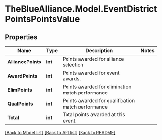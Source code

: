 # TheBlueAlliance.Model.EventDistrictPointsPointsValue

## Properties

Name | Type | Description | Notes
------------ | ------------- | ------------- | -------------
**AlliancePoints** | **int** | Points awarded for alliance selection | 
**AwardPoints** | **int** | Points awarded for event awards. | 
**ElimPoints** | **int** | Points awarded for elimination match performance. | 
**QualPoints** | **int** | Points awarded for qualification match performance. | 
**Total** | **int** | Total points awarded at this event. | 

[[Back to Model list]](../../README.md#documentation-for-models) [[Back to API list]](../../README.md#documentation-for-api-endpoints) [[Back to README]](../../README.md)

